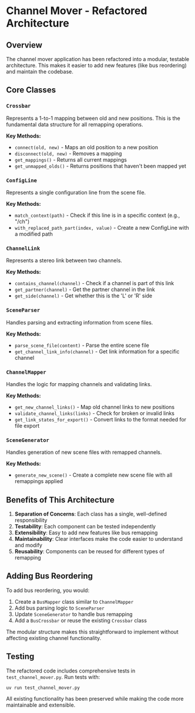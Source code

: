 # Channel Mover - Refactored Architecture

## Overview

The channel mover application has been refactored into a modular, testable architecture. This makes it easier to add new features (like bus reordering) and maintain the codebase.

## Core Classes

### `Crossbar`
Represents a 1-to-1 mapping between old and new positions. This is the fundamental data structure for all remapping operations.

**Key Methods:**
- `connect(old, new)` - Maps an old position to a new position
- `disconnect(old, new)` - Removes a mapping
- `get_mappings()` - Returns all current mappings
- `get_unmapped_olds()` - Returns positions that haven't been mapped yet

### `ConfigLine`
Represents a single configuration line from the scene file.

**Key Methods:**
- `match_context(path)` - Check if this line is in a specific context (e.g., "/ch")
- `with_replaced_path_part(index, value)` - Create a new ConfigLine with a modified path

### `ChannelLink`
Represents a stereo link between two channels.

**Key Methods:**
- `contains_channel(channel)` - Check if a channel is part of this link
- `get_partner(channel)` - Get the partner channel in the link
- `get_side(channel)` - Get whether this is the 'L' or 'R' side

### `SceneParser`
Handles parsing and extracting information from scene files.

**Key Methods:**
- `parse_scene_file(content)` - Parse the entire scene file
- `get_channel_link_info(channel)` - Get link information for a specific channel

### `ChannelMapper`
Handles the logic for mapping channels and validating links.

**Key Methods:**
- `get_new_channel_links()` - Map old channel links to new positions
- `validate_channel_links(links)` - Check for broken or invalid links
- `get_link_states_for_export()` - Convert links to the format needed for file export

### `SceneGenerator`
Handles generation of new scene files with remapped channels.

**Key Methods:**
- `generate_new_scene()` - Create a complete new scene file with all remappings applied

## Benefits of This Architecture

1. **Separation of Concerns**: Each class has a single, well-defined responsibility
2. **Testability**: Each component can be tested independently
3. **Extensibility**: Easy to add new features like bus remapping
4. **Maintainability**: Clear interfaces make the code easier to understand and modify
5. **Reusability**: Components can be reused for different types of remapping

## Adding Bus Reordering

To add bus reordering, you would:

1. Create a `BusMapper` class similar to `ChannelMapper`
2. Add bus parsing logic to `SceneParser`
3. Update `SceneGenerator` to handle bus remapping
4. Add a `BusCrossbar` or reuse the existing `Crossbar` class

The modular structure makes this straightforward to implement without affecting existing channel functionality.

## Testing

The refactored code includes comprehensive tests in `test_channel_mover.py`. Run tests with:

```bash
uv run test_channel_mover.py
```

All existing functionality has been preserved while making the code more maintainable and extensible.
